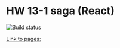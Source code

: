 # HW 13-1 saga (React)

[![Build status](https://ci.appveyor.com/api/projects/status/plbx7l0b9y6dqawk?svg=true)](https://ci.appveyor.com/project/Alexey57575/ra-hw13-1-client)

[Link to pages: ](https://alexgnutov.github.io/ra_hw13_1_client/)

